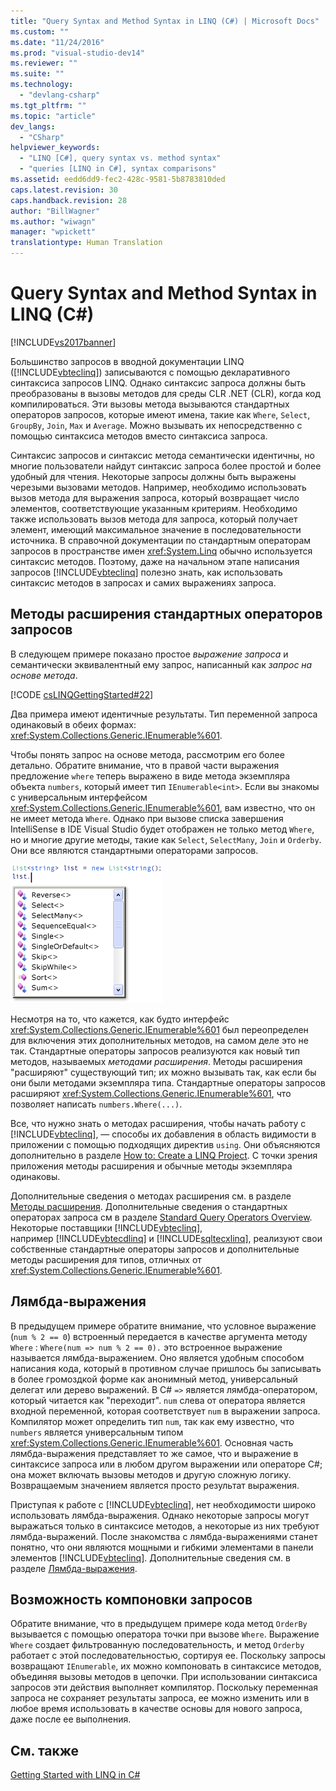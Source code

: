 ```yaml
---
title: "Query Syntax and Method Syntax in LINQ (C#) | Microsoft Docs"
ms.custom: ""
ms.date: "11/24/2016"
ms.prod: "visual-studio-dev14"
ms.reviewer: ""
ms.suite: ""
ms.technology: 
  - "devlang-csharp"
ms.tgt_pltfrm: ""
ms.topic: "article"
dev_langs: 
  - "CSharp"
helpviewer_keywords: 
  - "LINQ [C#], query syntax vs. method syntax"
  - "queries [LINQ in C#], syntax comparisons"
ms.assetid: eedd6dd9-fec2-428c-9581-5b8783810ded
caps.latest.revision: 30
caps.handback.revision: 28
author: "BillWagner"
ms.author: "wiwagn"
manager: "wpickett"
translationtype: Human Translation
---
```

# Query Syntax and Method Syntax in LINQ (C#)
[!INCLUDE[vs2017banner](../../../../csharp/includes/vs2017banner.md)]

Большинство запросов в вводной документации LINQ \([!INCLUDE[vbteclinq](../../../../csharp/includes/vbteclinq_md.md)]\) записываются с помощью декларативного синтаксиса запросов LINQ.  Однако синтаксис запроса должны быть преобразованы в вызовы методов для среды CLR .NET \(CLR\), когда код компилироваться.  Эти вызовы метода вызываются стандартных операторов запросов, которые имеют имена, такие как `Where`, `Select`, `GroupBy`, `Join`, `Max` и `Average`.  Можно вызывать их непосредственно с помощью синтаксиса методов вместо синтаксиса запроса.  
  
 Синтаксис запросов и синтаксис метода семантически идентичны, но многие пользователи найдут синтаксис запроса более простой и более удобный для чтения.  Некоторые запросы должны быть выражены черезыми вызовами методов.  Например, необходимо использовать вызов метода для выражения запроса, который возвращает число элементов, соответствующие указанным критериям.  Необходимо также использовать вызов метода для запроса, который получает элемент, имеющий максимальное значение в последовательности источника.  В справочной документации по стандартным операторам запросов в пространстве имен <xref:System.Linq> обычно используется синтаксис методов.  Поэтому, даже на начальном этапе написания запросов [!INCLUDE[vbteclinq](../../../../csharp/includes/vbteclinq_md.md)] полезно знать, как использовать синтаксис методов в запросах и самих выражениях запроса.  
  
## Методы расширения стандартных операторов запросов  
 В следующем примере показано простое *выражение запроса* и семантически эквивалентный ему запрос, написанный как *запрос на основе метода*.  
  
 [!CODE [csLINQGettingStarted#22](../CodeSnippet/VS_Snippets_VBCSharp/CsLINQGettingStarted#22)]  
  
 Два примера имеют идентичные результаты.  Тип переменной запроса одинаковый в обеих формах: <xref:System.Collections.Generic.IEnumerable%601>.  
  
 Чтобы понять запрос на основе метода, рассмотрим его более детально.  Обратите внимание, что в правой части выражения предложение `where` теперь выражено в виде метода экземпляра объекта `numbers`, который имеет тип `IEnumerable<int>`.  Если вы знакомы с универсальным интерфейсом <xref:System.Collections.Generic.IEnumerable%601>, вам известно, что он не имеет метода `Where`.  Однако при вызове списка завершения IntelliSense в IDE Visual Studio будет отображен не только метод `Where`, но и многие другие методы, такие как `Select`, `SelectMany`, `Join` и `Orderby`.  Они все являются стандартными операторами запросов.  
  
 ![Стандартный оператор запроса в Intellisense](../../../../csharp/programming-guide/concepts/linq/media/standardqueryops.png "StandardQueryOps")  
  
 Несмотря на то, что кажется, как будто интерфейс <xref:System.Collections.Generic.IEnumerable%601> был переопределен для включения этих дополнительных методов, на самом деле это не так.  Стандартные операторы запросов реализуются как новый тип методов, называемых *методами расширения*.  Методы расширения "расширяют" существующий тип; их можно вызывать так, как если бы они были методами экземпляра типа.  Стандартные операторы запросов расширяют <xref:System.Collections.Generic.IEnumerable%601>, что позволяет написать `numbers.Where(...)`.  
  
 Все, что нужно знать о методах расширения, чтобы начать работу с [!INCLUDE[vbteclinq](../../../../csharp/includes/vbteclinq_md.md)], — способы их добавления в область видимости в приложении с помощью подходящих директив `using`.  Они объясняются дополнительно в разделе [How to: Create a LINQ Project](../Topic/How%20to:%20Create%20a%20LINQ%20Project.md).  С точки зрения приложения методы расширения и обычные методы экземпляра одинаковы.  
  
 Дополнительные сведения о методах расширения см. в разделе [Методы расширения](../../../../csharp/programming-guide/classes-and-structs/extension-methods.md).  Дополнительные сведения о стандартных операторах запроса см в разделе [Standard Query Operators Overview](../../../../visual-basic/programming-guide/concepts/linq/standard-query-operators-overview.md).  Некоторые поставщики [!INCLUDE[vbteclinq](../../../../csharp/includes/vbteclinq_md.md)], например [!INCLUDE[vbtecdlinq](../../../../csharp/includes/vbtecdlinq_md.md)] и [!INCLUDE[sqltecxlinq](../../../../csharp/programming-guide/concepts/linq/includes/sqltecxlinq_md.md)], реализуют свои собственные стандартные операторы запросов и дополнительные методы расширения для типов, отличных от <xref:System.Collections.Generic.IEnumerable%601>.  
  
## Лямбда\-выражения  
 В предыдущем примере обратите внимание, что условное выражение \(`num % 2 == 0`\) встроенный передается в качестве аргумента методу `Where` : `Where(num => num % 2 == 0).` это встроенное выражение называется лямбда\-выражением.  Оно является удобным способом написания кода, который в противном случае пришлось бы записывать в более громоздкой форме как анонимный метод, универсальный делегат или дерево выражений.  В C\# `=>` является лямбда\-оператором, который читается как "переходит".  `num` слева от оператора является входной переменной, которая соответствует `num` в выражении запроса.  Компилятор может определить тип `num`, так как ему известно, что `numbers` является универсальным типом <xref:System.Collections.Generic.IEnumerable%601>.  Основная часть лямбда\-выражения представляет то же самое, что и выражение в синтаксисе запроса или в любом другом выражении или операторе C\#; она может включать вызовы методов и другую сложную логику.  Возвращаемым значением является просто результат выражения.  
  
 Приступая к работе с [!INCLUDE[vbteclinq](../../../../csharp/includes/vbteclinq_md.md)], нет необходимости широко использовать лямбда\-выражения.  Однако некоторые запросы могут выражаться только в синтаксисе методов, а некоторые из них требуют лямбда\-выражений.  После знакомства с лямбда\-выражениями станет понятно, что они являются мощными и гибкими элементами в панели элементов [!INCLUDE[vbteclinq](../../../../csharp/includes/vbteclinq_md.md)].  Дополнительные сведения см. в разделе [Лямбда\-выражения](../../../../csharp/programming-guide/statements-expressions-operators/lambda-expressions.md).  
  
## Возможность компоновки запросов  
 Обратите внимание, что в предыдущем примере кода метод `OrderBy` вызывается с помощью оператора точки при вызове `Where`.  Выражение `Where` создает фильтрованную последовательность, и метод `Orderby` работает с этой последовательностью, сортируя ее.  Поскольку запросы возвращают `IEnumerable`, их можно компоновать в синтаксисе методов, объединяя вызовы методов в цепочки.  При использовании синтаксиса запросов эти действия выполняет компилятор.  Поскольку переменная запроса не сохраняет результаты запроса, ее можно изменить или в любое время использовать в качестве основы для нового запроса, даже после ее выполнения.  
  
## См. также  
 [Getting Started with LINQ in C\#](../../../../csharp/programming-guide/concepts/linq/getting-started-with-linq.md)